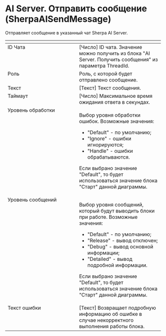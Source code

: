 # AI Server. Отправить сообщение (SherpaAISendMessage)

Отправляет сообщение в указанный чат Sherpa AI Server.

<table data-header-hidden><thead><tr><th width="305.699951171875" valign="top"></th><th width="322.45001220703125" valign="top"></th></tr></thead><tbody><tr><td valign="top">ID Чата</td><td valign="top">[Число] ID чата. Значение можно получить из блока "AI Server. Получить сообщения" из параметра ThreadId.</td></tr><tr><td valign="top">Роль</td><td valign="top">Роль, с которой будет отправлено сообщение.</td></tr><tr><td valign="top">Текст</td><td valign="top">[Текст] Текст сообщения.</td></tr><tr><td valign="top">Таймаут</td><td valign="top">[Число] Максимальное время ожидания ответа в секундах.</td></tr><tr><td valign="top">Уровень обработки</td><td valign="top"><p>Выбор уровня обработки ошибок. Возможные значения: </p><ul><li>"Default" - по умолчанию; </li><li>"Ignore" - ошибки игнорируются; </li><li>"Handle" - ошибки обрабатываются. </li></ul><p>Если выбрано значение "Default", то будет использоваться значение блока "Старт" данной диаграммы.</p></td></tr><tr><td valign="top">Уровень сообщений</td><td valign="top"><p>Выбор уровня сообщений, который будут выводить блоки при работе. Возможные значения: </p><ul><li>"Default" - по умолчанию; </li><li>"Release" - вывод отключен; </li><li>"Debug" - вывод основной информации; </li><li>"Detailed" - вывод подробной информации. </li></ul><p>Если выбрано значение "Default", то будет использоваться значение блока "Старт" данной диаграммы.</p></td></tr><tr><td valign="top">Текст ошибки</td><td valign="top">[Текст] Возвращает подробную информацию об ошибке в случае некорректного выполнения работы блока.</td></tr></tbody></table>
